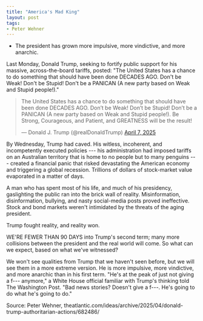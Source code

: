 ```yaml
---
title: "America's Mad King"
layout: post
tags:
- Peter Wehner
---
```


- The president has grown more impulsive, more vindictive, and more anarchic.

Last Monday, Donald Trump, seeking to fortify public support for his massive, across-the-board tariffs, posted: "The United States has a chance to do something that should have been done DECADES AGO. Don't be Weak! Don't be Stupid! Don't be a PANICAN (A new party based on Weak and Stupid people!)."

<blockquote class="twitter-tweet"><p lang="en" dir="ltr">The United States has a chance to do something that should have been done DECADES AGO. Don’t be Weak! Don’t be Stupid! Don’t be a PANICAN (A new party based on Weak and Stupid people!). Be Strong, Courageous, and Patient, and GREATNESS will be the result!</p>&mdash; Donald J. Trump (@realDonaldTrump) <a href="https://twitter.com/realDonaldTrump/status/1909258878035828788?ref_src=twsrc%5Etfw">April 7, 2025</a></blockquote> <script async src="https://platform.twitter.com/widgets.js" charset="utf-8"></script>

By Wednesday, Trump had caved. His witless, incoherent, and incompetently executed policies --- his administration had imposed tariffs on an Australian territory that is home to no people but to many penguins --- created a financial panic that risked devastating the American economy and triggering a global recession. Trillions of dollars of stock-market value evaporated in a matter of days.

A man who has spent most of his life, and much of his presidency, gaslighting the public ran into the brick wall of reality. Misinformation, disinformation, bullying, and nasty social-media posts proved ineffective. Stock and bond markets weren't intimidated by the threats of the aging president.

Trump fought reality, and reality won.

WE'RE FEWER THAN 90 DAYS into Trump's second term; many more collisions between the president and the real world will come. So what can we expect, based on what we've witnessed?

We won't see qualities from Trump that we haven't seen before, but we will see them in a more extreme version. He is more impulsive, more vindictive, and more anarchic than in his first term. "He's at the peak of just not giving a f--- anymore," a White House official familiar with Trump's thinking told The Washington Post. "Bad news stories? Doesn't give a f---. He's going to do what he's going to do."

Source: Peter Wehner, theatlantic.com/ideas/archive/2025/04/donald-trump-authoritarian-actions/682486/
